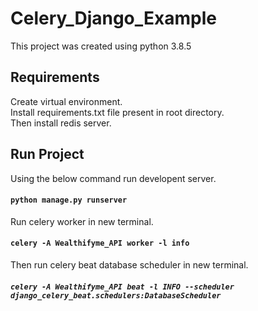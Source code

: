 # Celery_Django_Example

This project was created using python 3.8.5

## Requirements
Create virtual environment.\
Install requirements.txt file present in root directory.\
Then install redis server.

## Run Project

Using the below command run developent server.

#### `python manage.py runserver`

Run celery worker in new terminal.

#### `celery -A Wealthifyme_API worker -l info`

Then run celery beat database scheduler in new terminal.

##### `celery -A Wealthifyme_API beat -l INFO --scheduler django_celery_beat.schedulers:DatabaseScheduler`
